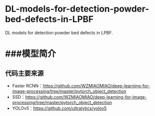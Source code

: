 # DL-models-for-detection-powder-bed-defects-in-LPBF
DL models for detection powder bed defects in LPBF.


# ###模型简介






## 代码主要来源
* Faster RCNN：https://github.com/WZMIAOMIAO/deep-learning-for-image-processing/tree/master/pytorch_object_detection
* SSD：https://github.com/WZMIAOMIAO/deep-learning-for-image-processing/tree/master/pytorch_object_detection
* YOLOv5：https://github.com/ultralytics/yolov5

